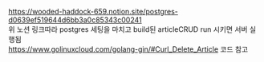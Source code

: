 https://wooded-haddock-659.notion.site/postgres-d0639ef519644d6bb3a0c85343c00241<br/>
위 노션 링크따라 postgres 세팅을 마치고 build된 articleCRUD run 시키면 서버 실행됨<br/>
https://www.golinuxcloud.com/golang-gin/#Curl_Delete_Article 코드 참고
